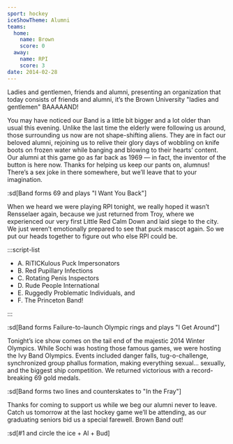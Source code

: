 ```yaml
---
sport: hockey
iceShowTheme: Alumni
teams:
  home:
    name: Brown
    score: 0
  away:
    name: RPI
    score: 3
date: 2014-02-28
---
```


Ladies and gentlemen, friends and alumni, presenting an organization that today consists of friends and alumni, it’s the Brown University "ladies and gentlemen" BAAAAAND!

You may have noticed our Band is a little bit bigger and a lot older than usual this evening. Unlike the last time the elderly were following us around, those surrounding us now are not shape-shifting aliens. They are in fact our beloved alumni, rejoining us to relive their glory days of wobbling on knife boots on frozen water while banging and blowing to their hearts’ content. Our alumni at this game go as far back as 1969 — in fact, the inventor of the button is here now. Thanks for helping us keep our pants on, alumnus! There’s a sex joke in there somewhere, but we’ll leave that to your imagination.

:sd[Band forms 69 and plays "I Want You Back"]

When we heard we were playing RPI tonight, we really hoped it wasn’t Rensselaer again, because we just returned from Troy, where we experienced our very first Little Red Calm Down and laid siege to the city. We just weren’t emotionally prepared to see that puck mascot again. So we put our heads together to figure out who else RPI could be.

:::script-list

- A. RiTICKulous Puck Impersonators
- B. Red Pupillary Infections
- C. Rotating Penis Inspectors
- D. Rude People International
- E. Ruggedly Problematic Individuals, and
- F. The Princeton Band!

:::

:sd[Band forms Failure-to-launch Olympic rings and plays "I Get Around"]

Tonight’s ice show comes on the tail end of the majestic 2014 Winter Olympics. While Sochi was hosting those famous games, we were hosting the Ivy Band Olympics. Events included danger falls, tug-o-challenge, synchronized group phallus formation, making everything sexual... sexually, and the biggest ship competition. We returned victorious with a record-breaking 69 gold medals.

:sd[Band forms two lines and counterskates to "In the Fray"]

Thanks for coming to support us while we beg our alumni never to leave. Catch us tomorrow at the last hockey game we’ll be attending, as our graduating seniors bid us a special farewell. Brown Band out!

:sd[#1 and circle the ice + Al + Bud]
